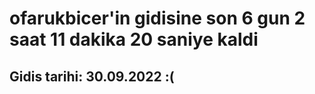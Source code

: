 # ofarukbicer'in gidisine son 6 gun 2 saat 11 dakika 20 saniye kaldi

## Gidis tarihi: 30.09.2022 :(